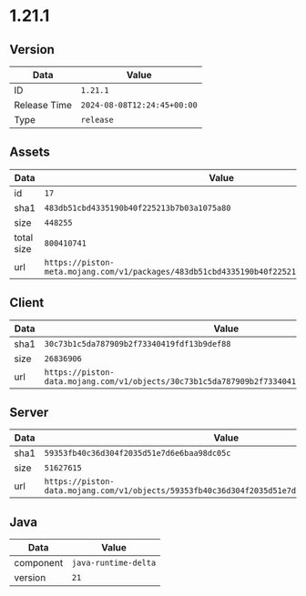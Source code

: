 # 1.21.1

## Version

|**Data**        | **Value**                 |
|----------------|-------------------------|
| ID   | ```1.21.1```   |
| Release Time   | ```2024-08-08T12:24:45+00:00```   |
| Type   | ```release```   |

## Assets

|**Data**        | **Value**                 |
|----------------|-------------------------|
| id   | ```17```   |
| sha1   | ```483db51cbd4335190b40f225213b7b03a1075a80```   |
| size   | ```448255```   |
| total size  | ```800410741```  |
| url       | ```https://piston-meta.mojang.com/v1/packages/483db51cbd4335190b40f225213b7b03a1075a80/17.json``` |

## Client

|**Data**        | **Value**                 |
|----------------|-------------------------|
| sha1   | ```30c73b1c5da787909b2f73340419fdf13b9def88```   |
| size   | ```26836906```   |
| url       | ```https://piston-data.mojang.com/v1/objects/30c73b1c5da787909b2f73340419fdf13b9def88/client.jar``` |

## Server

|**Data**        | **Value**                 |
|----------------|-------------------------|
| sha1   | ```59353fb40c36d304f2035d51e7d6e6baa98dc05c```   |
| size   | ```51627615```   |
| url       | ```https://piston-data.mojang.com/v1/objects/59353fb40c36d304f2035d51e7d6e6baa98dc05c/server.jar``` |

## Java

|**Data**        | **Value**                 |
|----------------|-------------------------|
| component   | ```java-runtime-delta```   |
| version   | ```21```   |